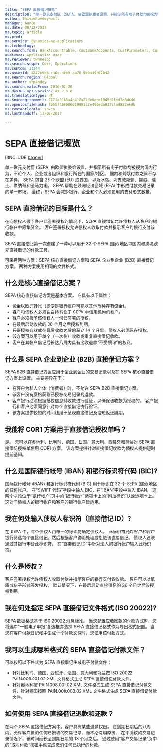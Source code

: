 ```yaml
---
title: "SEPA 直接借记概览"
description: "单一欧元支付区 (SEPA) 由欧盟执委会设置，并指示所有电子付款均被视为国内行为，不论个人、企业或者组织和银行所在的国家/地区。 国内和跨境付款之间不存在差异。 SEPA 包含 28 个欧盟 (EU) 成员国，以及冰岛、列支敦斯登、挪威、瑞士、摩纳哥和圣马力诺。 SEPA 帮助在欧洲经济区域 (EEA) 中形成付款交易记录的单一市场。 最终，SEPA 会减少银行、企业和个人必须使用的支付形式数量。"
author: ShivamPandey-msft
manager: AnnBe
ms.date: 08/22/2017
ms.topic: article
ms.prod: 
ms.service: dynamics-ax-applications
ms.technology: 
ms.search.form: BankAccountTable, CustBankAccounts, CustParameters, CustTable
audience: Application User
ms.reviewer: twheeloc
ms.search.scope: Core, Operations
ms.custom: 11144
ms.assetid: 3277c9b6-e46e-40c9-aa76-9b0449467842
ms.search.region: Global
ms.author: shpandey
ms.search.validFrom: 2016-02-28
ms.dyn365.ops.version: AX 7.0.0
ms.translationtype: HT
ms.sourcegitcommit: 2771a31b5a4d418a27de0ebe1945d1fed2d8d6d6
ms.openlocfilehash: fb55f4b0b06019891c2e490eda837cfad882e6db
ms.contentlocale: zh-cn
ms.lasthandoff: 11/03/2017

---
```


# <a name="sepa-direct-debit-overview"></a>SEPA 直接借记概览

[!INCLUDE [banner](../includes/banner.md)]

单一欧元支付区 (SEPA) 由欧盟执委会设置，并指示所有电子付款均被视为国内行为，不论个人、企业或者组织和银行所在的国家/地区。 国内和跨境付款之间不存在差异。 SEPA 包含 28 个欧盟 (EU) 成员国，以及冰岛、列支敦斯登、挪威、瑞士、摩纳哥和圣马力诺。 SEPA 帮助在欧洲经济区域 (EEA) 中形成付款交易记录的单一市场。 最终，SEPA 会减少银行、企业和个人必须使用的支付形式数量。   

<a name="what-is-the-goal-of-sepa-direct-debits"></a>SEPA 直接借记的目标是什么？
---------------------------------------

在向债权人授予客户已签署授权的情况下，SEPA 直接借记允许债权人从客户的银行帐户中筹集资金。 客户签署授权允许债权人收取付款并指示客户的银行支付该收款。 

SEPA 直接借记第一次创建了一种可以用于 32 个 SEPA 国家/地区中国内和跨境欧元直接借记的付款工具。 

可采用两种方案：SEPA 核心直接借记方案和 SEPA 企业到企业 (B2B) 直接借记方案。 两种方案使用相同的文件格式。

## <a name="what-is-the-core-direct-debit-scheme"></a>什么是核心直接借记方案？
SEPA 核心直接借记方案是基本方案。 它具有以下属性：
-   资金以欧元转帐（即便是银行帐户可能以其他币种存有资金)。
-   客户和债权人必须各自持有位于 SEPA 中信用机构的帐户。
-   客户必须授予该债权人一份已签署的授权。
-   在最后启动收款的 36 个月之后授权到期。
-   只要授权有效或在最后收款之后的至少 14 个月里，债权人必须保存授权。
-   该方案可以用于单个（一次性）收款或重复直接借记收款。
-   客户在其帐户借记后长达八周内具有接收退款“不受质询”的权利。

## <a name="what-is-the-sepa-business-to-business-b2b-direct-debit-scheme"></a>什么是 SEPA 企业到企业 (B2B) 直接借记方案？
SEPA B2B 直接借记方案应用于企业到企业的交易记录以及在 SEPA 核心直接借记方案上设置。 主要差异在于：
-   在客户为私人个体（消费者）时，不允许 SEPA B2B 直接借记方案。
-   该客户没有资格获取已授权交易记录的退款。
-   客户银行必须根据授权信息对收款进行验证，以确保该收款为授权的。 客户银行和客户必须同意针对每个直接借记执行验证。
-   该方案提供较短的时间线用于呈现直接借记及缩短返还周期。

## <a name="can-i-use-the-cor1-scheme-for-direct-debit-mandates"></a>我能将 COR1 方案用于直接借记授权单吗？
是。 您可以在奥地利、比利时、德国、法国、意大利、西班牙和荷兰对 SEPA 直接借记授权单使用 COR1 方案。 该方案提供针对直接借记收款为债权人提供短时提前通知。

## <a name="what-are-international-bank-account-numbers-iban-and-bank-identifier-codes-bic"></a>什么是国际银行帐号 (IBAN) 和银行标识符代码 (BIC)?
国际银行帐号 (IBAN) 和银行标识符代码 (BIC) 用于标识在 32 个 SEPA 国家/地区的任何帐户。 在“SWIFT 代码”字段中输入 BIC，在“IBAN”字段中输入 IBAN。 这两个字段位于“银行帐户”页中的“银行帐户”选项卡上的“附加标识”快速选项卡上。 这对于债权人的银行帐户和客户的银行帐户皆适用。

## <a name="where-do-i-enter-creditor-identifiers-direct-debit-ids"></a>我在何处输入债权人标识符（直接借记 ID）?
在 SEPA 中，每个债权人由唯一的标识符确定债权人。 此标识符允许客户和客户银行筛选每个直接借记，然后根据客户说明处理或拒绝该直接借记。 债权人必须通过其银行申请此标识符。 在“直接借记 ID”中针对法人的银行帐户输入此标识符。

## <a name="what-are-mandates"></a>什么是授权？
客户签署授权允许债权人收取付款并指示客户的银行支付该收款。 客户可以以纸质或电子形式签发授权。 默认情况下，在最后启动直接借记的 36 个月之后该授权到期。

## <a name="where-do-i-specify-the-sepa-direct-debit-file-format-iso-20022"></a>我在何处指定 SEPA 直接借记文件格式 (ISO 20022)?
SEPA 数据格式基于 ISO 20022 消息标准。 当您配置应收账款的付款方式时，您将选中“一般电子申报”复选框并选择 SEPA 直接借记格式作为导出格式配置。 当您在客户付款日记帐中生成一个付款文件时，您使用该付款方式。

## <a name="in-what-file-formats-can-i-generate-sepa-direct-debit-payment-files"></a>我可以生成哪种格式的 SEPA 直接借记付款文件？
可以按照以下格式为 SEPA 直接借记生成电子付款文件：
-   针对比利时、德国、西班牙、法国、意大利和荷兰按 ISO 20022 PAIN.008.001.02 XML 文件格式生成 SEPA 直接借记付款文件。
-   针对奥地利按 PAIN.008.001.02 XML 文件格式生成 SEPA 直接借记付款文件，针对德国按照 PAIN.008.003.02 XML 文件格式生成 SEPA 直接借记付款文件。

## <a name="how-do-refunds-and-returns-work-with-sepa-direct-debits"></a>如何使用 SEPA 直接借记退款和还款？
在两个 SEPA 直接借记方案中，客户具有某些退款权限。 在到期日期后的八周内，允许客户撤消任何已授权的交易记录，而不必说明原因。 在未授权的交易记录情况下，该时间延长至到期日期的 13 个月之后。 通过使用“客户交易记录”页中的“取消付款”按钮手动完成撤消任何已执行的付款。







